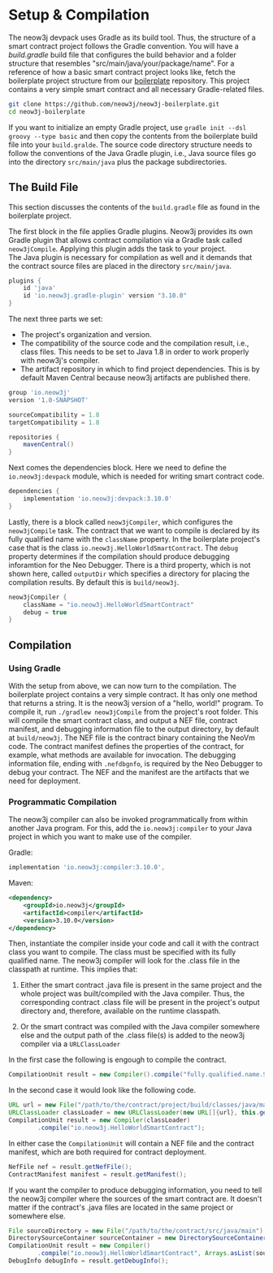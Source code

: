 # Setup & Compilation

The neow3j devpack uses Gradle as its build tool. Thus, the structure of a smart contract project follows the Gradle
convention. You will have a *build.gradle* build file that configures the build behavior and a folder structure that
resembles "src/main/java/your/package/name". For a reference of how a basic smart contract project looks like, fetch
the boilerplate project structure from our [boilerplate](https://github.com/neow3j/neow3j-boilerplate) repository. 
This project contains a very simple smart contract and all necessary Gradle-related files. 

```bash
git clone https://github.com/neow3j/neow3j-boilerplate.git
cd neow3j-boilerplate
```

If you want to initialize an empty Gradle project, use `gradle init --dsl groovy --type basic` and then copy the
contents from the boilerplate build file into your `build.gralde`. The source code directory structure needs to follow
the conventions of the Java Gradle plugin, i.e., Java source files go into the directory `src/main/java` plus the
package subdirectories.

## The Build File

This section discusses the contents of the `build.gradle` file as found in the boilerplate project. 

The first block in the file applies Gradle plugins. Neow3j provides its own Gradle plugin that allows contract
compilation via a Gradle task called `neow3jCompile`. Applying this plugin adds the task to your project.  
The Java plugin is necessary for compilation as well and it demands that the contract source files are placed in the 
directory `src/main/java`.

```groovy
plugins {
    id 'java'
    id 'io.neow3j.gradle-plugin' version "3.10.0"
}
```

The next three parts we set:
- The project's organization and version. 
- The compatibility of the source code and the compilation result, i.e., class files. This needs to be set to Java 1.8
  in order to work properly with neow3j's compiler.
- The artifact repository in which to find project dependencies. This is by default Maven Central because neow3j
  artifacts are published there.

```groovy
group 'io.neow3j'
version '1.0-SNAPSHOT'

sourceCompatibility = 1.8
targetCompatibility = 1.8

repositories {
    mavenCentral()
}
```

Next comes the dependencies block. Here we need to define the `io.neow3j:devpack` module, which is needed for writing
smart contract code. 

```groovy
dependencies {
    implementation 'io.neow3j:devpack:3.10.0'
}
```

Lastly, there is a block called `neow3jCompiler`, which configures the `neow3jCompile` task. The contract that we want
to compile is declared by its fully qualified name with the `className` property. In the boilerplate project's case that
is the class `io.neow3j.HelloWorldSmartContract`.  The `debug` property determines if the compilation should produce
debugging inforamtion for the Neo Debugger. There is a third property, which is not shown here, called `outputDir` which 
specifies a directory for placing the compilation results. By default this is `build/neow3j`.

```groovy
neow3jCompiler {
    className = "io.neow3j.HelloWorldSmartContract"
    debug = true
}
```

## Compilation

### Using Gradle

With the setup from above, we can now turn to the compilation. The boilerplate project contains a very simple contract.
It has only one method that returns a string. It is the neow3j version of a "hello, world!" program. To compile it, run
`./gradlew neow3jCompile` from the project's root folder. This will compile the smart contract class, and output a NEF
file, contract manifest, and debugging information file to the output directory, by default at `build/neow3j`.
The NEF file is the contract binary containing the NeoVm code. The contract manifest defines the properties of the
contract, for example, what methods are available for invocation. The debugging information file, ending with 
`.nefdbgnfo`, is required by the Neo Debugger to debug your contract. The NEF and the manifest are the artifacts that we
need for deployment.


### Programmatic Compilation

The neow3j compiler can also be invoked programmatically from within another Java program. For this, add the
`io.neow3j:compiler` to your Java project in which you want to make use of the compiler. 

Gradle:

```groovy
implementation 'io.neow3j:compiler:3.10.0',
```

Maven:

```xml
<dependency>
    <groupId>io.neow3j</groupId>
    <artifactId>compiler</artifactId>
    <version>3.10.0</version>
</dependency>
```

Then, instantiate the compiler inside your code and call it with the contract class you want to compile. The class must
be specified with its fully qualified name. The neow3j compiler will look for the .class file in the classpath at
runtime. This implies that:

1. Either the smart contract .java file is present in the same project and the whole project was built/compiled with the
Java compiler. Thus, the corresponding contract .class file will be present in the project's output directory and,
therefore, available on the runtime classpath.

2. Or the smart contract was compiled with the Java compiler somewhere else and the output path of the .class file(s) is
added to the neow3j compiler via a `URLClassLoader` 

In the first case the following is engough to compile the contract.

```java
CompilationUnit result = new Compiler().compile("fully.qualified.name.SmartContract");
```

In the second case it would look like the following code.

```java
URL url = new File("/path/to/the/contract/project/build/classes/java/main").toURI().toURL();
URLClassLoader classLoader = new URLClassLoader(new URL[]{url}, this.getClass().getClassLoader());
CompilationUnit result = new Compiler(classLoader)
        .compile("io.neow3j.HelloWorldSmartContract");
```

In either case the `CompilationUnit` will contain a NEF file and the contract manifest, which are both required
for contract deployment.

```java
NefFile nef = result.getNefFile();
ContractManifest manifest = result.getManifest();
```

If you want the compiler to produce debugging information, you need to tell the neow3j compiler where the sources of the
smart contract are. It doesn't matter if the contract's .java files are located in the same project or somewhere else.

```java
File sourceDirectory = new File("/path/to/the/contract/src/java/main");
DirectorySourceContainer sourceContainer = new DirectorySourceContainer(sourceDirectory, false);
CompilationUnit result = new Compiler()
        .compile("io.neow3j.HelloWorldSmartContract", Arrays.asList(sourceContainer));
DebugInfo debugInfo = result.getDebugInfo();
```